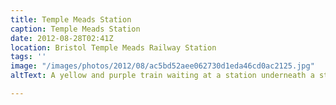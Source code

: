 ```yaml
---
title: Temple Meads Station
caption: Temple Meads Station
date: 2012-08-28T02:41Z
location: Bristol Temple Meads Railway Station
tags: ''
image: "/images/photos/2012/08/ac5bd52aee062730d1eda46cd0ac2125.jpg"
altText: A yellow and purple train waiting at a station underneath a steel canompy

---
```

